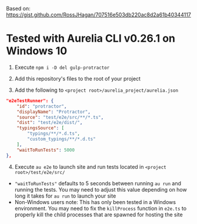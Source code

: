 Based on: https://gist.github.com/RossJHagan/707516e503db220ac8d2a61b40344117

# Tested with Aurelia CLI v0.26.1 on Windows 10

1. Execute `npm i -D del gulp-protractor`

1. Add this repository's files to the root of your project

1. Add the following to `<project root>/aurelia_project/aurelia.json`

```json
"e2eTestRunner": {
    "id": "protractor",
    "displayName": "Protractor",
    "source": "test/e2e/src/**/*.ts",
    "dist": "test/e2e/dist/",
    "typingsSource": [
        "typings/**/*.d.ts",
        "custom_typings/**/*.d.ts"
    ],
    "waitToRunTests": 5000
},
```

4. Execute `au e2e` to launch site and run tests located in `<project root>/test/e2e/src/`

* `"waitToRunTests"` defaults to 5 seconds between running `au run` and running the tests. You may need to adjust this value depending on how long it takes for `au run` to launch your site
* Non-Windows users note: This has only been tested in a Windows environment. You may need to fix the `killProcess` function in `e2e.ts` to properly kill the child processes that are spawned for hosting the site